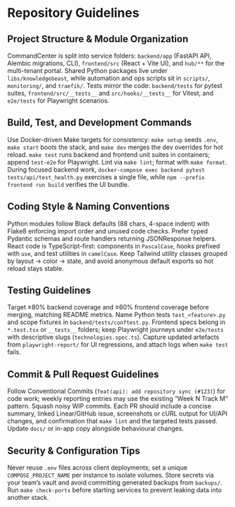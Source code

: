 # Repository Guidelines

## Project Structure & Module Organization
CommandCenter is split into service folders: `backend/app` (FastAPI API, Alembic migrations, CLI), `frontend/src` (React + Vite UI), and `hub/**` for the multi-tenant portal. Shared Python packages live under `libs/knowledgebeast`, while automation and ops scripts sit in `scripts/`, `monitoring/`, and `traefik/`. Tests mirror the code: `backend/tests` for pytest suites, `frontend/src/__tests__` and `src/hooks/__tests__` for Vitest, and `e2e/tests` for Playwright scenarios.

## Build, Test, and Development Commands
Use Docker-driven Make targets for consistency: `make setup` seeds `.env`, `make start` boots the stack, and `make dev` merges the dev overrides for hot reload. `make test` runs backend and frontend unit suites in containers; append `test-e2e` for Playwright. Lint via `make lint`; format with `make format`. During focused backend work, `docker-compose exec backend pytest tests/api/test_health.py` exercises a single file, while `npm --prefix frontend run build` verifies the UI bundle.

## Coding Style & Naming Conventions
Python modules follow Black defaults (88 chars, 4-space indent) with Flake8 enforcing import order and unused code checks. Prefer typed Pydantic schemas and route handlers returning JSONResponse helpers. React code is TypeScript-first: components in `PascalCase`, hooks prefixed with `use`, and test utilities in `camelCase`. Keep Tailwind utility classes grouped by layout → color → state, and avoid anonymous default exports so hot reload stays stable.

## Testing Guidelines
Target ≥80% backend coverage and ≥60% frontend coverage before merging, matching README metrics. Name Python tests `test_<feature>.py` and scope fixtures in `backend/tests/conftest.py`. Frontend specs belong in `*.test.tsx` or `__tests__` folders; keep Playwright journeys under `e2e/tests` with descriptive slugs (`technologies.spec.ts`). Capture updated artefacts from `playwright-report/` for UI regressions, and attach logs when `make test` fails.

## Commit & Pull Request Guidelines
Follow Conventional Commits (`feat(api): add repository sync (#123)`) for code work; weekly reporting entries may use the existing “Week N Track M” pattern. Squash noisy WIP commits. Each PR should include a concise summary, linked Linear/GitHub issue, screenshots or cURL output for UI/API changes, and confirmation that `make lint` and the targeted tests passed. Update `docs/` or in-app copy alongside behavioural changes.

## Security & Configuration Tips
Never reuse `.env` files across client deployments; set a unique `COMPOSE_PROJECT_NAME` per instance to isolate volumes. Store secrets via your team’s vault and avoid committing generated backups from `backups/`. Run `make check-ports` before starting services to prevent leaking data into another stack.
